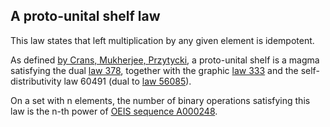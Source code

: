 ## A proto-unital shelf law

This law states that left multiplication by any given element is idempotent.

As defined [by Crans, Mukherjee, Przytycki](http://arxiv.org/abs/1603.08590), a proto-unital shelf is a magma satisfying the dual [law 378](https://teorth.github.io/equational_theories/implications/?378), together with the graphic [law 333](https://teorth.github.io/equational_theories/implications/?333) and the self-distributivity law 60491 (dual to [law 56085](https://teorth.github.io/equational_theories/implications/?56085)).

On a set with n elements, the number of binary operations satisfying this law is the n-th power of [OEIS sequence A000248](https://oeis.org/A000248).
